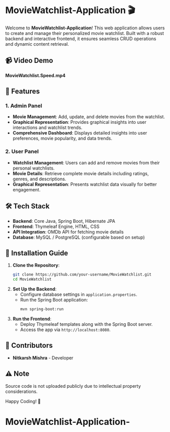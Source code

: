 # MovieWatchlist-Application 🎬
Welcome to **MovieWatchlist-Application**! This web application allows users to create and manage their personalized movie watchlist. Built with a robust backend and interactive frontend, it ensures seamless CRUD operations and dynamic content retrieval.

## 📹 Video Demo
**MovieWatchlist.Speed.mp4**

## 🎥 Features

### 1. Admin Panel
- **Movie Management**: Add, update, and delete movies from the watchlist.
- **Graphical Representation**: Provides graphical insights into user interactions and watchlist trends.
- **Comprehensive Dashboard**: Displays detailed insights into user preferences, movie popularity, and data trends.

### 2. User Panel
- **Watchlist Management**: Users can add and remove movies from their personal watchlists.
- **Movie Details**: Retrieve complete movie details including ratings, genres, and descriptions.
- **Graphical Representation**: Presents watchlist data visually for better engagement.

## 🛠️ Tech Stack
- **Backend**: Core Java, Spring Boot, Hibernate JPA
- **Frontend**: Thymeleaf Engine, HTML, CSS
- **API Integration**: OMDb API for fetching movie details
- **Database**: MySQL / PostgreSQL (configurable based on setup)

## 🚀 Installation Guide
1. **Clone the Repository**:
   ```sh
   git clone https://github.com/your-username/MovieWatchlist.git
   cd MovieWatchlist
   ```
2. **Set Up the Backend**:
   - Configure database settings in `application.properties`.
   - Run the Spring Boot application:
     ```sh
     mvn spring-boot:run
     ```
3. **Run the Frontend**:
   - Deploy Thymeleaf templates along with the Spring Boot server.
   - Access the app via `http://localhost:8080`.

## 👥 Contributors
- **Nitkarsh Mishra** - Developer

## ⚠️ Note
Source code is not uploaded publicly due to intellectual property considerations.

Happy Coding! 🚀

# MovieWatchlist-Application-

